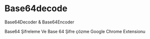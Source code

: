 # Base64decode
Base64Decoder &amp; Base64Encoder

Base64 Şifreleme Ve Base 64 Şifre çözme Google Chrome Extensionu
